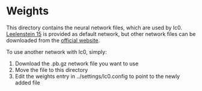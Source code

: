 Weights
========

This directory contains the neural network files, which are used by lc0. 
[Leelenstein 15](https://www.patreon.com/posts/leelenstein-15-0-38164065) is provided as default network, but other network files can be downloaded from the [official website](https://github.com/LeelaChessZero/lc0/wiki/Best-Nets-for-Lc0).

To use another network with lc0, simply:

1. Download the .pb.gz network file you want to use
2. Move the file to this directory
3. Edit the weights entry in ../settings/lc0.config to point to the newly added file
